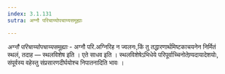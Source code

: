 ```yaml
---
index: 3.1.131
sutra: अग्नौ परिचाय्योपचाय्यसमूह्याः

---
```

_अग्नौ परिचाय्योपचाय्यसमूह्याः_ - अग्नौ परि.अग्निरिह न ज्वलनः,किं तु तद्धारणार्थमिष्टकाचयनेन निर्मितं स्थलं, तदाह — स्थलविशेष इति । एते साधव इति । स्थलविशेषेऽभिधेये परिपूर्वाच्चिनोतेण्र्यदायादेशयोः, संपूर्वस्य वहेस्तु संप्रसारणदीर्घयोश्च निपातनादिति भावः ।